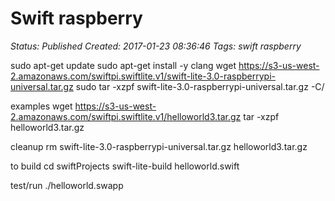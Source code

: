 # Swift raspberry

_Status: Published_
_Created: 2017-01-23 08:36:46_
_Tags: swift raspberry_

sudo apt-get update
sudo apt-get install -y clang
 wget https://s3-us-west-2.amazonaws.com/swiftpi.swiftlite.v1/swift-lite-3.0-raspberrypi-universal.tar.gz
sudo tar -xzpf swift-lite-3.0-raspberrypi-universal.tar.gz -C/

examples
wget https://s3-us-west-2.amazonaws.com/swiftpi.swiftlite.v1/helloworld3.tar.gz
 tar -xzpf helloworld3.tar.gz

cleanup
rm swift-lite-3.0-raspberrypi-universal.tar.gz helloworld3.tar.gz

to build
cd swiftProjects
swift-lite-build helloworld.swift

test/run
./helloworld.swapp